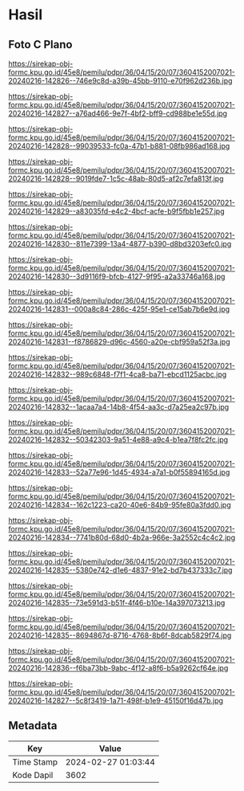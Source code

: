 # Hasil

## Foto C Plano

https://sirekap-obj-formc.kpu.go.id/45e8/pemilu/pdpr/36/04/15/20/07/3604152007021-20240216-142826--746e9c8d-a39b-45bb-9110-e70f962d236b.jpg

https://sirekap-obj-formc.kpu.go.id/45e8/pemilu/pdpr/36/04/15/20/07/3604152007021-20240216-142827--a76ad466-9e7f-4bf2-bff9-cd988be1e55d.jpg

https://sirekap-obj-formc.kpu.go.id/45e8/pemilu/pdpr/36/04/15/20/07/3604152007021-20240216-142828--99039533-fc0a-47b1-b881-08fb986ad168.jpg

https://sirekap-obj-formc.kpu.go.id/45e8/pemilu/pdpr/36/04/15/20/07/3604152007021-20240216-142828--9019fde7-1c5c-48ab-80d5-af2c7efa813f.jpg

https://sirekap-obj-formc.kpu.go.id/45e8/pemilu/pdpr/36/04/15/20/07/3604152007021-20240216-142829--a83035fd-e4c2-4bcf-acfe-b9f5fbb1e257.jpg

https://sirekap-obj-formc.kpu.go.id/45e8/pemilu/pdpr/36/04/15/20/07/3604152007021-20240216-142830--811e7399-13a4-4877-b390-d8bd3203efc0.jpg

https://sirekap-obj-formc.kpu.go.id/45e8/pemilu/pdpr/36/04/15/20/07/3604152007021-20240216-142830--3d9116f9-bfcb-4127-9f95-a2a33746a168.jpg

https://sirekap-obj-formc.kpu.go.id/45e8/pemilu/pdpr/36/04/15/20/07/3604152007021-20240216-142831--000a8c84-286c-425f-95e1-ce15ab7b6e9d.jpg

https://sirekap-obj-formc.kpu.go.id/45e8/pemilu/pdpr/36/04/15/20/07/3604152007021-20240216-142831--f8786829-d96c-4560-a20e-cbf959a52f3a.jpg

https://sirekap-obj-formc.kpu.go.id/45e8/pemilu/pdpr/36/04/15/20/07/3604152007021-20240216-142832--989c6848-f7f1-4ca8-ba71-ebcd1125acbc.jpg

https://sirekap-obj-formc.kpu.go.id/45e8/pemilu/pdpr/36/04/15/20/07/3604152007021-20240216-142832--1acaa7a4-14b8-4f54-aa3c-d7a25ea2c97b.jpg

https://sirekap-obj-formc.kpu.go.id/45e8/pemilu/pdpr/36/04/15/20/07/3604152007021-20240216-142832--50342303-9a51-4e88-a9c4-b1ea7f8fc2fc.jpg

https://sirekap-obj-formc.kpu.go.id/45e8/pemilu/pdpr/36/04/15/20/07/3604152007021-20240216-142833--52a77e96-1d45-4934-a7a1-b0f55894165d.jpg

https://sirekap-obj-formc.kpu.go.id/45e8/pemilu/pdpr/36/04/15/20/07/3604152007021-20240216-142834--162c1223-ca20-40e6-84b9-95fe80a3fdd0.jpg

https://sirekap-obj-formc.kpu.go.id/45e8/pemilu/pdpr/36/04/15/20/07/3604152007021-20240216-142834--7741b80d-68d0-4b2a-966e-3a2552c4c4c2.jpg

https://sirekap-obj-formc.kpu.go.id/45e8/pemilu/pdpr/36/04/15/20/07/3604152007021-20240216-142835--5380e742-d1e6-4837-91e2-bd7b437333c7.jpg

https://sirekap-obj-formc.kpu.go.id/45e8/pemilu/pdpr/36/04/15/20/07/3604152007021-20240216-142835--73e591d3-b51f-4f46-b10e-14a397073213.jpg

https://sirekap-obj-formc.kpu.go.id/45e8/pemilu/pdpr/36/04/15/20/07/3604152007021-20240216-142835--8694867d-8716-4768-8b6f-8dcab5829f74.jpg

https://sirekap-obj-formc.kpu.go.id/45e8/pemilu/pdpr/36/04/15/20/07/3604152007021-20240216-142836--f6ba73bb-9abc-4f12-a8f6-b5a9262cf64e.jpg

https://sirekap-obj-formc.kpu.go.id/45e8/pemilu/pdpr/36/04/15/20/07/3604152007021-20240216-142827--5c8f3419-1a71-498f-b1e9-45150f16d47b.jpg


## Metadata

| Key        | Value               |
| ---------- | ------------------- |
| Time Stamp | 2024-02-27 01:03:44 |
| Kode Dapil | 3602                |



